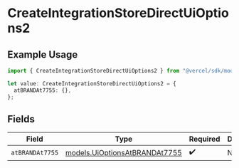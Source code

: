 # CreateIntegrationStoreDirectUiOptions2

## Example Usage

```typescript
import { CreateIntegrationStoreDirectUiOptions2 } from "@vercel/sdk/models/createintegrationstoredirectop.js";

let value: CreateIntegrationStoreDirectUiOptions2 = {
  atBRANDAt7755: {},
};
```

## Fields

| Field                                                                | Type                                                                 | Required                                                             | Description                                                          |
| -------------------------------------------------------------------- | -------------------------------------------------------------------- | -------------------------------------------------------------------- | -------------------------------------------------------------------- |
| `atBRANDAt7755`                                                      | [models.UiOptionsAtBRANDAt7755](../models/uioptionsatbrandat7755.md) | :heavy_check_mark:                                                   | N/A                                                                  |